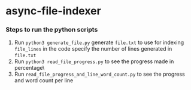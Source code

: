 # async-file-indexer

### Steps to run the python scripts
1. Run `python3 generate_file.py` generate `file.txt` to use for indexing \
    `file_lines` in the code specify the  number of lines generated in `file.txt`
2. Run `python3 read_file_progress.py` to see the progress made in percentage\
3. Run `read_file_progress_and_line_word_count.py` to see the progress and word count per line
